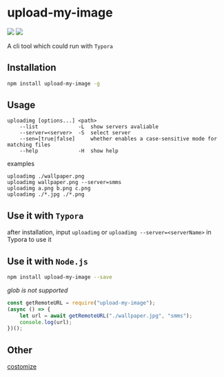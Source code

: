 # upload-my-image

[![](https://badgen.net/packagephobia/install/upload-my-image)](https://packagephobia.com/result?p=upload-my-image)
[![](https://img.shields.io/npm/v/upload-my-image)](https://www.npmjs.com/package/upload-my-image)

A cli tool which could run with `Typora`

## Installation

```sh
npm install upload-my-image -g
```

## Usage

```
uploadimg [options...] <path>
    --list             -L  show servers avaliable
    --server=<server>  -S  select server
    --sen=[true|false]     whether enables a case-sensitive mode for matching files
    --help             -H  show help
```

examples

```
uploadimg ./wallpaper.png
uploadimg wallpaper.png --server=smms
uploadimg a.png b.png c.png
uploadimg ./*.jpg ./*.png
```

## Use it with `Typora`

after installation, input `uploadimg` or `uploadimg --server=<serverName>` in Typora to use it

## Use it with `Node.js`

```sh
npm install upload-my-image --save
```

_glob is not supported_

```js
const getRemoteURL = require("upload-my-image");
(async () => {
    let url = await getRemoteURL("./wallpaper.jpg", "smms");
    console.log(url);
})();
```

## Other

[costomize](./CUSTOMIZE.md)
